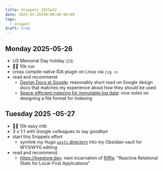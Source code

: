 ```yaml
---
title: Snippets 2025w22
date: 2025-05-26T00:00:00-00:00
tags:
  - snippet
draft: true
---
```

## Monday 2025-05-26
- US Memorial Day holiday 🇺🇸
- 🏃🏻 10k run
- cross compile native IDA plugin on Linux via `zig cc`
- read and recommend:
  - [Design Docs at Google](https://www.industrialempathy.com/posts/design-docs-at-google/): reasonably short read on Google design docs that matches my experience about how they *should* be used
  - [Space-efficient indexing for immutable log data](https://blog.datalust.co/space-efficient-indexing-for-immutable-log-data/): nice notes on designing a file format for indexing

## Tuesday 2025 -05-27
- 🚵🏻 10k easy mtb
- 3 𝗑 1:1 with Google colleagues to say goodbye
- start this Snippets effort
  - symlink my Hugo [`posts` directory](https://github.com/williballenthin/williballenthin.com/tree/master/content/posts) into my Obsidian vault for WYSIWYG editing
- read and recommend:
  - https://livestore.dev: next incarnation of [Riffle](https://riffle.systems): "Reactive Relational State for Local-First Applications"
